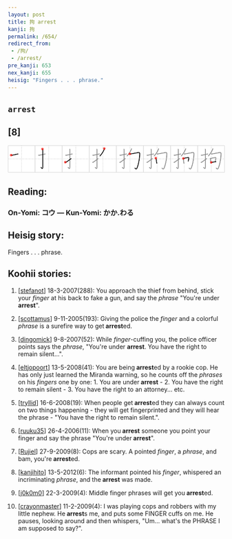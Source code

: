 ```yaml
---
layout: post
title: 拘 arrest
kanji: 拘
permalink: /654/
redirect_from:
 - /拘/
 - /arrest/
pre_kanji: 653
nex_kanji: 655
heisig: "Fingers . . . phrase."
---
```


## `arrest`

## [8]

<div class="stroke"><img src="../images/E68B98.png" /></div>

## Reading:

### On-Yomi: コウ &mdash; Kun-Yomi: かか.わる

## Heisig story:

Fingers . . . phrase.

## Koohii stories:

1) [<a href="http://kanji.koohii.com/profile/stefanot">stefanot</a>] 18-3-2007(288): You approach the thief from behind, stick your <em>finger</em> at his back to fake a gun, and say the <em>phrase</em> &quot;You&#039;re under<strong> arrest</strong>&quot;.

2) [<a href="http://kanji.koohii.com/profile/scottamus">scottamus</a>] 9-11-2005(193): Giving the police the <em>finger</em> and a colorful <em>phrase</em> is a surefire way to get<strong> arrest</strong>ed.

3) [<a href="http://kanji.koohii.com/profile/dingomick">dingomick</a>] 9-8-2007(52): While <em>finger</em>-cuffing you, the police officer points says the <em>phrase</em>, &quot;You&#039;re under <strong>arrest</strong>. You have the right to remain silent...&quot;.

4) [<a href="http://kanji.koohii.com/profile/eltjopoort">eltjopoort</a>] 13-5-2008(41): You are being<strong> arrest</strong>ed by a rookie cop. He has only just learned the Miranda warning, so he counts off the <em>phrases</em> on his <em>fingers</em> one by one: 1. You are under<strong> arrest</strong> - 2. You have the right to remain silent - 3. You have the right to an attorney... etc.

5) [<a href="http://kanji.koohii.com/profile/tryllid">tryllid</a>] 16-6-2008(19): When people get<strong> arrest</strong>ed they can always count on two things happening - they will get fingerprinted and they will hear the phrase - &quot;You have the right to remain silent.&quot;.

6) [<a href="http://kanji.koohii.com/profile/ruuku35">ruuku35</a>] 26-4-2006(11): When you<strong> arrest</strong> someone you point your finger and say the phrase &quot;You&#039;re under<strong> arrest</strong>&quot;.

7) [<a href="http://kanji.koohii.com/profile/Rujiel">Rujiel</a>] 27-9-2009(8): Cops are scary. A pointed <em>finger</em>, a <em>phrase</em>, and bam, you&#039;re<strong> arrest</strong>ed.

8) [<a href="http://kanji.koohii.com/profile/kanjihito">kanjihito</a>] 13-5-2012(6): The informant pointed his <em>finger</em>, whispered an incriminating <em>phrase</em>, and the<strong> arrest</strong> was made.

9) [<a href="http://kanji.koohii.com/profile/j0k0m0">j0k0m0</a>] 22-3-2009(4): Middle finger phrases will get you<strong> arrest</strong>ed.

10) [<a href="http://kanji.koohii.com/profile/crayonmaster">crayonmaster</a>] 11-2-2009(4): I was playing cops and robbers with my little nephew. He<strong> arrest</strong>s me, and puts some FINGER cuffs on me. He pauses, looking around and then whispers, &quot;Um... what&#039;s the PHRASE I am supposed to say?&quot;.
